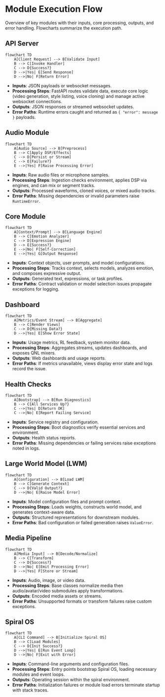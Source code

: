 # Module Execution Flow

Overview of key modules with their inputs, core processing, outputs, and error handling. Flowcharts summarize the execution path.

## API Server
```mermaid
flowchart TD
    A[Client Request] --> B[Validate Input]
    B --> C[Invoke Handler]
    C --> D{Success?}
    D -->|Yes| E[Send Response]
    D -->|No| F[Return Error]
```
- **Inputs**: JSON payloads or websocket messages.
- **Processing Steps**: FastAPI routes validate data, execute core logic (video generation, style listing, voice cloning) and manage active websocket connections.
- **Outputs**: JSON responses or streamed websocket updates.
- **Error Paths**: Runtime errors caught and returned as `{ "error": message }` payloads.

## Audio Module
```mermaid
flowchart TD
    A[Audio Source] --> B[Preprocess]
    B --> C[Apply DSP/Effects]
    C --> D[Persist or Stream]
    C --> E{Failure?}
    E -->|Yes| F[Raise Processing Error]
```
- **Inputs**: Raw audio files or microphone samples.
- **Processing Steps**: Ingestion checks environment, applies DSP via engines, and can mix or segment tracks.
- **Outputs**: Processed waveforms, cloned voices, or mixed audio tracks.
- **Error Paths**: Missing dependencies or invalid parameters raise `RuntimeError`.

## Core Module
```mermaid
flowchart TD
    A[Context/Prompt] --> B[Language Engine]
    B --> C[Emotion Analyzer]
    C --> D[Expression Engine]
    D --> E{Success?}
    E -->|No| F[Self-Correction]
    E -->|Yes| G[Output Response]
```
- **Inputs**: Context objects, user prompts, and model configurations.
- **Processing Steps**: Tracks context, selects models, analyzes emotion, and composes expressive output.
- **Outputs**: Generated text, expressions, or task profiles.
- **Error Paths**: Contract validation or model selection issues propagate exceptions for logging.

## Dashboard
```mermaid
flowchart TD
    A[Metrics/Event Stream] --> B[Aggregate]
    B --> C[Render Views]
    C --> D{Missing Data?}
    D -->|Yes| E[Show Error State]
```
- **Inputs**: Usage metrics, RL feedback, system monitor data.
- **Processing Steps**: Aggregates streams, updates dashboards, and exposes QNL mixers.
- **Outputs**: Web dashboards and usage reports.
- **Error Paths**: If metrics unavailable, views display error state and logs record the issue.

## Health Checks
```mermaid
flowchart TD
    A[Bootstrap] --> B[Run Diagnostics]
    B --> C{All Services Up?}
    C -->|Yes| D[Return OK]
    C -->|No| E[Report Failing Service]
```
- **Inputs**: Service registry and configuration.
- **Processing Steps**: Boot diagnostics verify essential services and environment.
- **Outputs**: Health status reports.
- **Error Paths**: Missing dependencies or failing services raise exceptions noted in logs.

## Large World Model (LWM)
```mermaid
flowchart TD
    A[Configuration] --> B[Load LWM]
    B --> C[Generate Context]
    C --> D{Valid Output?}
    D -->|No| E[Raise Model Error]
```
- **Inputs**: Model configuration files and prompt context.
- **Processing Steps**: Loads weights, constructs world model, and generates context-aware data.
- **Outputs**: Structured representations for downstream modules.
- **Error Paths**: Bad configuration or failed generation raises `ValueError`.

## Media Pipeline
```mermaid
flowchart TD
    A[Media Input] --> B[Decode/Normalize]
    B --> C[Transform]
    C --> D{Success?}
    D -->|No| E[Emit Processing Error]
    D -->|Yes| F[Store or Stream]
```
- **Inputs**: Audio, image, or video data.
- **Processing Steps**: Base classes normalize media then audio/avatar/video submodules apply transformations.
- **Outputs**: Encoded media assets or streams.
- **Error Paths**: Unsupported formats or transform failures raise custom exceptions.

## Spiral OS
```mermaid
flowchart TD
    A[CLI Command] --> B[Initialize Spiral OS]
    B --> C[Load Modules]
    C --> D{Init Success?}
    D -->|Yes| E[Run Event Loop]
    D -->|No| F[Exit with Error]
```
- **Inputs**: Command-line arguments and configuration files.
- **Processing Steps**: Entry points bootstrap Spiral OS, loading necessary modules and event loops.
- **Outputs**: Operating session within the spiral environment.
- **Error Paths**: Initialization failures or module load errors terminate startup with stack traces.

